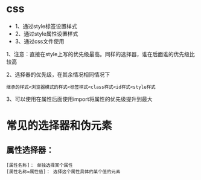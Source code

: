 # css
- 1、通过style标签设置样式
- 2、通过style属性设置样式
- 3、通过css文件使用

1、注意：直接在style上写的优先级最高。同样的选择器，谁在后面谁的优先级比较高

2、选择器的优先级，在其余情况相同情况下
    
    继承的样式<浏览器模式的样式<标签样式<class样式<id样式<style样式
    
3、可以使用在属性后面使用import将属性的优先级提升到最大

# 常见的选择器和伪元素

## 属性选择器：
    
    [属性名称]： 单独选择某个属性
    [属性名称=属性值]： 选择这个属性具体的某个值的元素